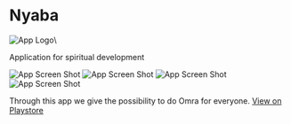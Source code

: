 # Nyaba

![App Logo](https://play-lh.googleusercontent.com/3XnTcj70wCnm3n61rpETl4b9-WJhenR7Aa3G71r0nOW2J7M0-Q7Jgp61Hjp1HNcDC68=s180-rw)\

Application for spiritual development

![App Screen Shot](https://play-lh.googleusercontent.com/iFFtgyysIC_IRg-0EieNABnDzNqqMoC6WMK3MWap0OuRcKYxpXH33Tp7LiRVs3yCRQ=w720-h310-rw)
![App Screen Shot](https://play-lh.googleusercontent.com/NRFFpKABgPd_EZBmgEcQNy40T84uEvAeMkmDW9uNPUj_EAebY2eqGR_8lcKdubQcwqiN=w720-h310-rw)
![App Screen Shot](https://play-lh.googleusercontent.com/TUruulHe_x4xEygyCAdGjQhfAvTXsQ6mhu4lccO9TcP7KLabQqNgwmcOVgtaG-uErRxT=w720-h310-rw)
![App Screen Shot](https://play-lh.googleusercontent.com/IFOMRTKnqKAO9aUt1k4a3k9eqptl5jwvZLnlzjZLx20LwZbn6oYe834rIDXVwZmwQe-6=w720-h310-rw)

Through this app we give the possibility to do Omra for everyone. [View on Playstore](https://play.google.com/store/apps/details?id=com.topstack.nyaba)
